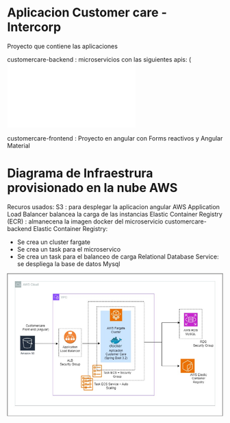 # Aplicacion Customer care - Intercorp
Proyecto que contiene las aplicaciones

customercare-backend : 
microservicios con las siguientes apis:
(![](customercare-backend/docs/intercorp-customer-care.postman_collection.json)

customercare-frontend :
Proyecto en angular con Forms reactivos y Angular Material

# Diagrama de Infraestrura provisionado en la nube AWS
Recuros usados:
S3 : para desplegar la aplicacion angular
AWS Application Load Balancer balancea la carga de las instancias
Elastic Container Registry (ECR) : almanecena la imagen docker del microservicio customercare-backend
Elastic Container Registry:
- Se crea un cluster fargate
- Se crea un task para el microservico
- Se crea un task para el balanceo de carga
Relational Database Service: se despliega la base de datos Mysql

![infraestructura-aws](customercare-backend/docs/aws-infraestructure-customercare.jpg)
